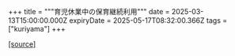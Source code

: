 +++
title = """育児休業中の保育継続利用"""
date = 2025-03-13T15:00:00.000Z
expiryDate = 2025-05-17T08:32:00.366Z
tags = ["kuriyama"]
+++


[[source]](https://www.town.kuriyama.hokkaido.jp/soshiki/39/30432.html)
